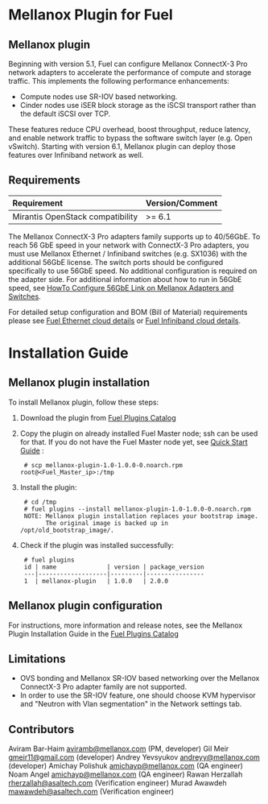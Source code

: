 Mellanox Plugin for Fuel
=======================

Mellanox plugin
--------------

Beginning with version 5.1, Fuel can configure Mellanox ConnectX-3 Pro network
adapters to accelerate the performance of compute and storage traffic.
This implements the following performance enhancements:
- Compute nodes use SR-IOV based networking.
- Cinder nodes use iSER block storage as the iSCSI transport rather than the
default iSCSI over TCP.

These features reduce CPU overhead, boost throughput, reduce latency, and
enable network traffic to bypass the software switch layer (e.g. Open vSwitch).
Starting with version 6.1, Mellanox plugin can deploy those features over
Infiniband network as well.

Requirements
------------

| Requirement                      | Version/Comment |
|:---------------------------------|:----------------|
| Mirantis OpenStack compatibility | >= 6.1          |

The Mellanox ConnectX-3 Pro adapters family supports up to 40/56GbE.
To reach 56 GbE speed in your network with ConnectX-3 Pro adapters, you must
use Mellanox Ethernet / Infiniband switches (e.g. SX1036) with the additional
56GbE license. The switch ports should be configured specifically to use 56GbE
speed. No additional configuration is required on the adapter side.
For additional information about how to run in 56GbE speed, see [HowTo
Configure 56GbE Link on Mellanox Adapters and Switches](http://community.mellanox.com/docs/DOC-1460).

For detailed setup configuration and BOM (Bill of Material) requirements please see
[Fuel Ethernet cloud details](https://community.mellanox.com/docs/DOC-1474) or
[Fuel Infiniband cloud details](https://community.mellanox.com/docs/DOC-2036).

Installation Guide
==================

Mellanox plugin installation
---------------------------

To install Mellanox plugin, follow these steps:

1. Download the plugin from
    [Fuel Plugins Catalog](https://software.mirantis.com/fuel-plugins)

2. Copy the plugin on already installed Fuel Master node; ssh can be used for
    that. If you do not have the Fuel Master node yet, see
    [Quick Start Guide](https://software.mirantis.com/quick-start/) :

        # scp mellanox-plugin-1.0-1.0.0-0.noarch.rpm root@<Fuel_Master_ip>:/tmp

3. Install the plugin:

        # cd /tmp
        # fuel plugins --install mellanox-plugin-1.0-1.0.0-0.noarch.rpm
        NOTE: Mellanox plugin installation replaces your bootstrap image.
              The original image is backed up in /opt/old_bootstrap_image/.

4. Check if the plugin was installed successfully:

        # fuel plugins
        id | name              | version | package_version
        ---|-------------------|---------|----------------
        1  | mellanox-plugin   | 1.0.0   | 2.0.0

Mellanox plugin configuration
----------------------------

For instructions, more information and release notes, see the Mellanox Plugin Installation Guide
in the
[Fuel Plugins Catalog](https://www.mirantis.com/products/openstack-drivers-and-plugins/fuel-plugins/)

Limitations
-----------

- OVS bonding and Mellanox SR-IOV based networking over the Mellanox ConnectX-3 Pro
adapter family are not supported.
- In order to use the SR-IOV feature, one should choose KVM hypervisor and
"Neutron with Vlan segmentation" in the Network settings tab.

Contributors
------------

Aviram Bar-Haim <aviramb@mellanox.com> (PM, developer)
Gil Meir <gmeir11@gmail.com> (developer)
Andrey Yevsyukov <andreyy@mellanox.com> (developer)
Amichay Polishuk <amichayp@mellanox.com> (QA engineer)
Noam Angel <amichayp@mellanox.com> (QA engineer)
Rawan Herzallah <rherzallah@asaltech.com> (Verification engineer)
Murad Awawdeh <mawawdeh@asaltech.com> (Verification engineer)
